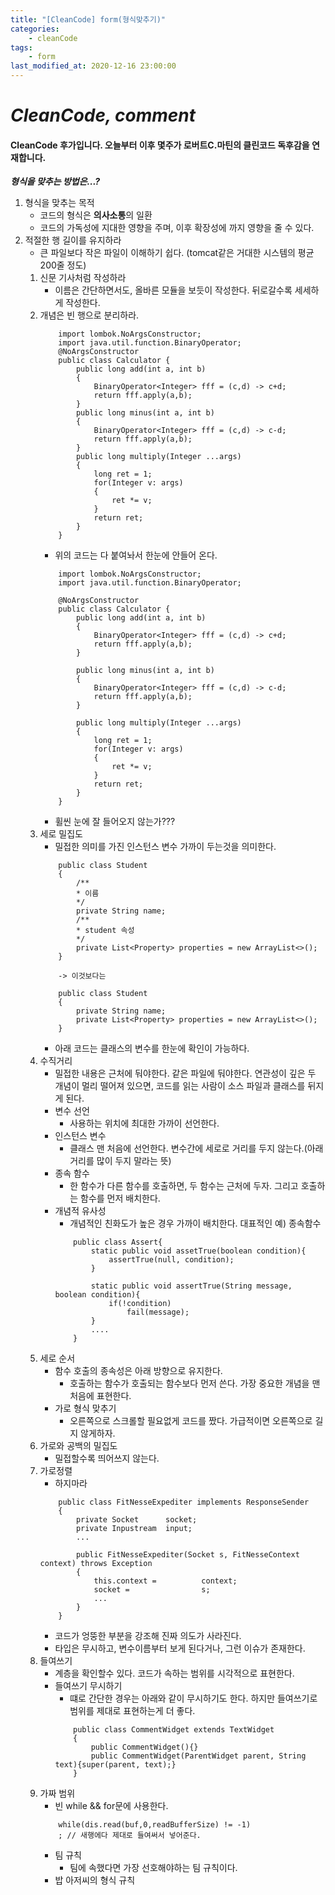 ```yaml
---
title: "[CleanCode] form(형식맞추기)"
categories:
    - cleanCode
tags:
    - form
last_modified_at: 2020-12-16 23:00:00
---
```

# *CleanCode, comment*

#### CleanCode 후가입니다. 오늘부터 이후 몇주가 로버트C.마틴의 클린코드 독후감을 연재합니다.  <br>
***형식을 맞추는 방법은...?***

1. 형식을 맞추는 목적
    - 코드의 형식은 **의사소통**의 일환
    - 코드의 가독성에 지대한 영향을 주며, 이후 확장성에 까지 영향을 줄 수 있다.
2. 적절한 행 길이를 유지하라
    - 큰 파일보다 작은 파일이 이해하기 쉽다. (tomcat같은 거대한 시스템의 평균 200줄 정도)
    1. 신문 기사처럼 작성하라
        - 이름은 간단하면서도, 올바른 모듈을 보듯이 작성한다. 뒤로갈수록 세세하게 작성한다.
    2. 개념은 빈 행으로 분리하라.
        ```
            import lombok.NoArgsConstructor;
            import java.util.function.BinaryOperator;
            @NoArgsConstructor
            public class Calculator {
                public long add(int a, int b)
                {
                    BinaryOperator<Integer> fff = (c,d) -> c+d;
                    return fff.apply(a,b);
                }
                public long minus(int a, int b)
                {
                    BinaryOperator<Integer> fff = (c,d) -> c-d;
                    return fff.apply(a,b);
                }
                public long multiply(Integer ...args)
                {
                    long ret = 1;
                    for(Integer v: args)
                    {
                        ret *= v;
                    }
                    return ret;
                }
            }
        ```
        - 위의 코드는 다 붙여놔서 한눈에 안들어 온다.
        ```
            import lombok.NoArgsConstructor;
            import java.util.function.BinaryOperator;

            @NoArgsConstructor
            public class Calculator {
                public long add(int a, int b)
                {
                    BinaryOperator<Integer> fff = (c,d) -> c+d;
                    return fff.apply(a,b);
                }

                public long minus(int a, int b)
                {
                    BinaryOperator<Integer> fff = (c,d) -> c-d;
                    return fff.apply(a,b);
                }

                public long multiply(Integer ...args)
                {
                    long ret = 1;
                    for(Integer v: args)
                    {
                        ret *= v;
                    }
                    return ret;
                }
            }
        ```
        - 휠씬 눈에 잘 들어오지 않는가???
    3. 세로 밀집도
        - 밀접한 의미를 가진 인스턴스 변수 가까이 두는것을 의미한다.
        ```
            public class Student
            {
                /**
                * 이름
                */
                private String name;
                /**
                * student 속성
                */
                private List<Property> properties = new ArrayList<>();
            }

            -> 이것보다는

            public class Student
            {
                private String name;
                private List<Property> properties = new ArrayList<>();
            }
        ```
        - 아래 코드는 클래스의 변수를 한눈에 확인이 가능하다.
    4. 수직거리
        - 밀접한 내용은 근처에 둬야한다. 같은 파일에 둬야한다. 연관성이 깊은 두 개념이 멀리 떨어져 있으면, 코드를 읽는 사람이 소스 파일과 클래스를 뒤지게 된다.
        - 변수 선언
            - 사용하는 위치에 최대한 가까이 선언한다.
        - 인스턴스 변수
            - 클래스 맨 처음에 선언한다. 변수간에 세로로 거리를 두지 않는다.(아래 거리를 많이 두지 말라는 뜻)
        - 종속 함수
            - 한 함수가 다른 함수를 호출하면, 두 함수는 근처에 두자. 그리고 호출하는 함수를 먼저 배치한다.
        - 개념적 유사성
            - 개념적인 친화도가 높은 경우 가까이 배치한다. 대표적인 예) 종속함수
            ```
                public class Assert{
                    static public void assetTrue(boolean condition){
                        assertTrue(null, condition);
                    }

                    static public void assertTrue(String message, boolean condition){
                        if(!condition)
                            fail(message);
                    }
                    ....
                }
            ```
    5. 세로 순서
        - 함수 호출의 종속성은 아래 방향으로 유지한다.
            - 호출하는 함수가 호출되는 함수보다 먼저 쓴다. 가장 중요한 개념을 맨 처음에 표현한다.
        - 가로 형식 맞추기
            - 오른쪽으로 스크롤할 필요없게 코드를 짰다. 가급적이면 오른쪽으로 길지 않게하자.
    6. 가로와 공백의 밀집도
        - 밀접할수록 띄어쓰지 않는다.
    7. 가로정렬
        - 하지마라
        ```
            public class FitNesseExpediter implements ResponseSender
            {
                private Socket      socket;
                private Inpustream  input;
                ...

                public FitNesseExpediter(Socket s, FitNesseContext context) throws Exception
                {
                    this.context =          context;
                    socket =                s;
                    ...
                }
            }
        ```
        - 코드가 엉뚱한 부분을 강조해 진짜 의도가 사라진다.
        - 타입은 무시하고, 변수이름부터 보게 된다거나, 그런 이슈가 존재한다.
    8. 들여쓰기
        - 계층을 확인할수 있다. 코드가 속하는 범위를 시각적으로 표현한다.
        - 들여쓰기 무시하기
            - 떄로 간단한 경우는 아래와 같이 무시하기도 한다. 하지만 들여쓰기로 범위를 제대로 표현하는게 더 좋다.
            ```
                public class CommentWidget extends TextWidget
                {
                    public CommentWidget(){}
                    public CommentWidget(ParentWidget parent, String text){super(parent, text);}
                }
            ```
    9. 가짜 범위
        - 빈 while && for문에 사용한다.
        ```
            while(dis.read(buf,0,readBufferSize) != -1)
            ; // 새행에다 제대로 들여써서 넣어준다.
        ```
        - 팀 규칙
            - 팀에 속했다면 가장 선호해야하는 팀 규칙이다.
        - 밥 아저씨의 형식 규칙